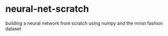 # neural-net-scratch
building a neural network from scratch using numpy and the mnist fashion dataset
